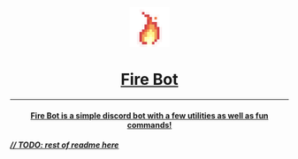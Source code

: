 <p align="center">
  <a href="https://discord.com/api/oauth2/authorize?client_id=933439292167028797&permissions=8&redirect_uri=https%3A%2F%2Fgithub.com%2Flavadaragon15396%2FFire-Bot&response_type=code&scope=bot%20applications.commands">
    <img src="https://github.com/lavadaragon15396/Fire-Bot/blob/master/Icons/icon%20glow.png?raw=true" width="72">
  </a>
</p>
<!-- <style>
    center {
        font-size: 40px;
        letter-spacing: 5px;
        font-weight: bold;    
    }
</style>
<center>Fire Bot</center> -->
<h1 align="center" ><a href="https://discord.com/api/oauth2/authorize?client_id=933439292167028797&permissions=8&redirect_uri=https%3A%2F%2Fgithub.com%2Flavadaragon15396%2FFire-Bot&response_type=code&scope=bot%20applications.commands">Fire Bot</h1>


---

<h4 align="center"> Fire Bot is a simple discord bot with a few utilities as well as fun commands!</h4>
<h></h>
<!-- TODO: rest of redme -->
<h5>// TODO: rest of readme here</h5>
